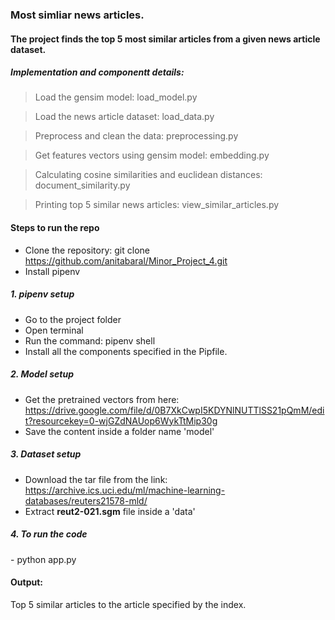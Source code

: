 <h3> Most simliar news articles. </h3>

<h4> The project finds the top  5 most similar articles from a given news article dataset. </h4>

  <h5> Implementation and componentt details: </h5>
  
  > Load the gensim model: load_model.py 

  > Load the news article dataset: load_data.py 

  > Preprocess and clean the data: preprocessing.py 

  > Get features vectors using gensim model: embedding.py 

  > Calculating cosine similarities and euclidean distances: document_similarity.py 

  > Printing top 5 similar news articles: view_similar_articles.py 

<h4> Steps to run the repo </h4>

- Clone the repository: git clone  https://github.com/anitabaral/Minor_Project_4.git
- Install pipenv

<h5>1. pipenv setup </h5>

  - Go to the project folder 
  - Open terminal 
  - Run the command: pipenv shell 
  - Install all the components specified in the Pipfile.

 <h5>2. Model setup </h5>
 
 -  Get the pretrained vectors from here: https://drive.google.com/file/d/0B7XkCwpI5KDYNlNUTTlSS21pQmM/edit?resourcekey=0-wjGZdNAUop6WykTtMip30g
 -  Save the content inside a folder name 'model'

<h5>3. Dataset setup </h5>

- Download the tar file from the link: https://archive.ics.uci.edu/ml/machine-learning-databases/reuters21578-mld/
- Extract **reut2-021.sgm** file inside a 'data'

<h5>4. To run the code </h5>
  - python app.py

<h4>Output: </h4>
Top 5 similar articles to the article specified by the index.